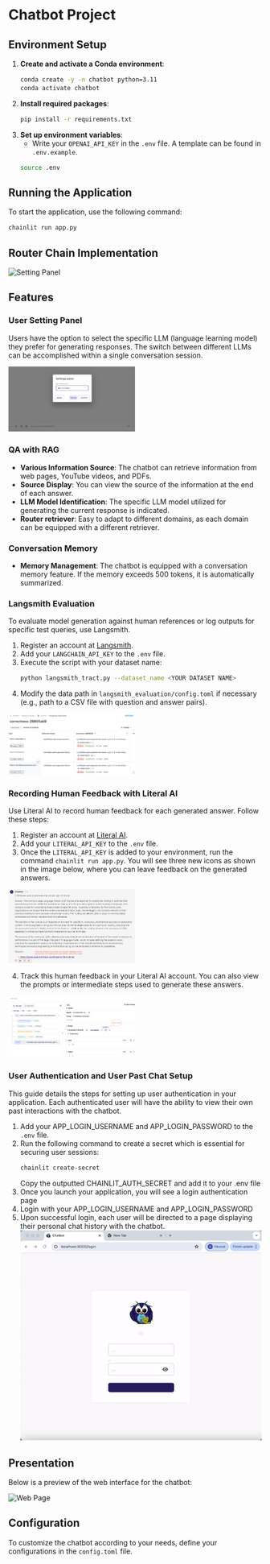 # Chatbot Project

## Environment Setup
1. **Create and activate a Conda environment**:
    ```bash
    conda create -y -n chatbot python=3.11
    conda activate chatbot
    ```
2. **Install required packages**:
    ```bash
    pip install -r requirements.txt
    ```
3. **Set up environment variables**:
    - Write your `OPENAI_API_KEY` in the `.env` file. A template can be found in `.env.example`. 
    ```bash
    source .env
    ```
## Running the Application
To start the application, use the following command:

```bash
chainlit run app.py
```
## Router Chain Implementation
<img src="images/implementation.png" alt="Setting Panel" width="50%">

## Features

### User Setting Panel
Users have the option to select the specific LLM (language learning model) they prefer for generating responses. The switch between different LLMs can be accomplished within a single conversation session.

<img src="images/setting_panel.png" alt="Setting Panel" width="50%">


### QA with RAG
- **Various Information Source**: The chatbot can retrieve information from web pages, YouTube videos, and PDFs.
- **Source Display**: You can view the source of the information at the end of each answer.
- **LLM Model Identification**:  The specific LLM model utilized for generating the current response is indicated.
- **Router retriever**: Easy to adapt to different domains, as each domain can be equipped with a different retriever.

### Conversation Memory
- **Memory Management**: The chatbot is equipped with a conversation memory feature. If the memory exceeds 500 tokens, it is automatically summarized.

### Langsmith Evaluation

To evaluate model generation against human references or log outputs for specific test queries, use Langsmith.

1. Register an account at [Langsmith](https://smith.langchain.com/).
2. Add your `LANGCHAIN_API_KEY` to the `.env` file.
3. Execute the script with your dataset name: 
   ```bash
   python langsmith_tract.py --dataset_name <YOUR DATASET NAME>
   ```
4. Modify the data path in `langsmith_evaluation/config.toml` if necessary (e.g., path to a CSV file with question and answer pairs).
<img src="images/langsmith-correctness.png" alt="Langsmith" width="50%">

### Recording Human Feedback with Literal AI
Use Literal AI to record human feedback for each generated answer. Follow these steps:

1. Register an account at [Literal AI](https://cloud.getliteral.ai/).
2. Add your `LITERAL_API_KEY` to the `.env` file.
3. Once the `LITERAL_API_KEY` is added to your environment, run the command `chainlit run app.py`. You will see three new icons as shown in the image below, where you can leave feedback on the generated answers.

<img src="images/literal_ai_web.png" alt="Literal_AI_Web" width="50%">

4. Track this human feedback in your Literal AI account. You can also view the prompts or intermediate steps used to generate these answers.

<img src="images/literal_ai_backend.png" alt="Literal_AI_Web" width="50%">

### User Authentication and User Past Chat Setup

This guide details the steps for setting up user authentication in your application. Each authenticated user will have the ability to view their own past interactions with the chatbot.

1. Add your APP_LOGIN_USERNAME and APP_LOGIN_PASSWORD to the `.env` file.
2. Run the following command to create a secret which is essential for securing user sessions:
   ```bash
   chainlit create-secret
   ```
   Copy the outputted CHAINLIT_AUTH_SECRET and add it to your .env file
3. Once you launch your application, you will see a login authentication page
4. Login with your APP_LOGIN_USERNAME and APP_LOGIN_PASSWORD
5. Upon successful login, each user will be directed to a page displaying their personal chat history with the chatbot.
![Web Page](images/user_auth_past_chat.gif)


## Presentation

Below is a preview of the web interface for the chatbot:

![Web Page](images/present_web.gif)

## Configuration

To customize the chatbot according to your needs, define your configurations in the `config.toml` file.

